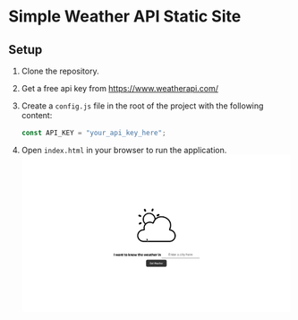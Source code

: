 # Simple Weather API Static Site
## Setup

1. Clone the repository.
2. Get a free api key from https://www.weatherapi.com/
3. Create a `config.js` file in the root of the project with the following content:

    ```javascript
    const API_KEY = "your_api_key_here";
    ```

4. Open `index.html` in your browser to run the application.
![sample](./sample.gif)